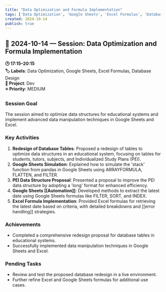 ```yaml
---
title: "Data Optimization and Formula Implementation"
tags: ['Data Optimization', 'Google Sheets', 'Excel Formulas', 'Database Design']
created: 2024-10-14
publish: true
---
```


## 📅 2024-10-14 — Session: Data Optimization and Formula Implementation

**🕒 17:15–20:15**  
**🏷️ Labels**: Data Optimization, Google Sheets, Excel Formulas, Database Design  
**📂 Project**: Dev  
**⭐ Priority**: MEDIUM  


### Session Goal
The session aimed to optimize data structures for educational systems and implement advanced data manipulation techniques in Google Sheets and Excel.

### Key Activities
1. **Redesign of Database Tables**: Proposed a redesign of tables to optimize data structures in an educational system, focusing on tables for students, tutors, subjects, and Individualized Study Plans (PEI).
2. **Google Sheets Simulation**: Explained how to simulate the 'stack' function from pandas in Google Sheets using ARRAYFORMULA, FLATTEN, and FILTER.
3. **PEI Data Structure Proposal**: Presented a proposal to improve the PEI data structure by adopting a 'long' format for enhanced efficiency.
4. **Google Sheets [[Automation]]**: Developed methods to extract the latest date using Google Sheets formulas like FILTER, SORT, and INDEX.
5. **Excel Formula Implementation**: Provided Excel formulas for retrieving the latest date based on criteria, with detailed breakdowns and [[error handling]] strategies.

### Achievements
- Completed a comprehensive redesign proposal for database tables in educational systems.
- Successfully implemented data manipulation techniques in Google Sheets and Excel.

### Pending Tasks
- Review and test the proposed database redesign in a live environment.
- Further refine Excel and Google Sheets formulas for additional use cases.
